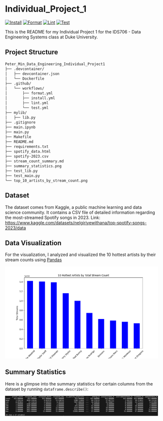 # Individual_Project_1
[![Install](https://github.com/nogibjj/Peter_Min_Data_Engineering_Individual_Project1/actions/workflows/install.yml/badge.svg)](https://github.com/nogibjj/Peter_Min_Data_Engineering_Individual_Project1/actions/workflows/install.yml)
[![Format](https://github.com/nogibjj/Peter_Min_Data_Engineering_Individual_Project1/actions/workflows/format.yml/badge.svg)](https://github.com/nogibjj/Peter_Min_Data_Engineering_Individual_Project1/actions/workflows/format.yml)
[![Lint](https://github.com/nogibjj/Peter_Min_Data_Engineering_Individual_Project1/actions/workflows/lint.yml/badge.svg)](https://github.com/nogibjj/Peter_Min_Data_Engineering_Individual_Project1/actions/workflows/lint.yml)
[![Test](https://github.com/nogibjj/Peter_Min_Data_Engineering_Individual_Project1/actions/workflows/test.yml/badge.svg?branch=main)](https://github.com/nogibjj/Peter_Min_Data_Engineering_Individual_Project1/actions/workflows/test.yml)

This is the README for my Individual Project 1 for the IDS706 - Data Engineering Systems class at Duke University.

## Project Structure
```
Peter_Min_Data_Engineering_Individual_Project1
├── .devcontainer/
│   ├── devcontainer.json
│   └── Dockerfile
├── .github/
│   └── workflows/
│       ├── format.yml
│       ├── install.yml
│       ├── lint.yml
│       └── test.yml
├── mylib/
│   ├── lib.py
├── .gitignore
├── main.ipynb
├── main.py
├── Makefile
├── README.md
├── requirements.txt
├── spotify_data.html
├── spotify-2023.csv
├── stream_count_summary.md
├── summary_statistics.png
├── test_lib.py
├── test_main.py
└── top_10_artists_by_stream_count.png
```

## Dataset
The dataset comes from Kaggle, a public machine learning and data science community. It contains a CSV file of detailed information regarding the most-streamed Spotify songs in 2023. Link: https://www.kaggle.com/datasets/nelgiriyewithana/top-spotify-songs-2023/data

## Data Visualization
For the visualization, I analyzed and visualized the 10 hottest artists by their stream counts using [Pandas](pandas.pydata.org)

![alt text](top_10_artist_by_stream_count.png)

## Summary Statistics
Here is a glimpse into the summary statistics for certain columns from the dataset by running `dataframe.describe()`:

![alt text](summary_statistics.png)
